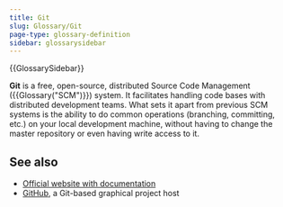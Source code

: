 ```yaml
---
title: Git
slug: Glossary/Git
page-type: glossary-definition
sidebar: glossarysidebar
---
```


{{GlossarySidebar}}

**Git** is a free, open-source, distributed Source Code Management ({{Glossary("SCM")}}) system. It facilitates handling code bases with distributed development teams. What sets it apart from previous SCM systems is the ability to do common operations (branching, committing, etc.) on your local development machine, without having to change the master repository or even having write access to it.

## See also

- [Official website with documentation](https://git-scm.com/)
- [GitHub](https://github.com/), a Git-based graphical project host
